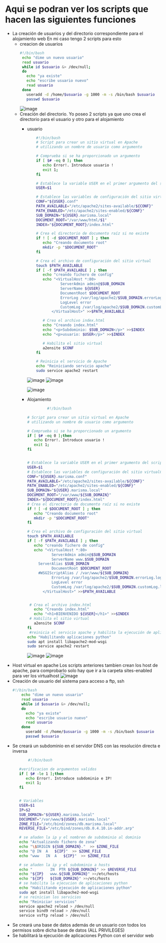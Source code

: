 # Aqui se podran ver los scripts que hacen las siguientes funciones
- La creación de usuarios y del directorio correspondiente para el alojamiento web
En mi caso tengo 2 scripts para esto
  - creacion de usuarios
     ```bash
     #!/bin/bash
      echo "dime un nuevo usuario"
      read usuario
      while id $usuario &> /dev/null;
      do
        echo "ya existe"
        echo "escribe usuario nuevo"
        read usuario
      done
        useradd -d /home/$usuario -g 1000 -m -s /bin/bash $usuario
        passwd $usuario
    ```
    ![image](https://user-images.githubusercontent.com/91255763/220192553-d5e07669-dedb-43d6-b43e-efff32cb8aae.png)
   - Creación del directorio.
      Yo poseo 2 scripts ya que uno crea el directorio para el usuario y otro para el alojamiento
      - usuario 
        ```bash
            #!/bin/bash
            # Script para crear un sitio virtual en Apache
            # utilizando un nombre de usuario como argumento

            # Comprueba si se ha proporcionado un argumento
            if [ $# -eq 0 ]; then
               echo Error!. Introduce usuario !
               exit 1;
            fi

            # Establece la variable USER en el primer argumento del script
            USER=$1

            # Establece las variables de configuración del sitio virtual
            CONF="${USER}.conf"
            PATH_AVAILABLE="/etc/apache2/sites-available/${CONF}"
            PATH_ENABLED="/etc/apache2/sites-enabled/${CONF}"
            SUB_DOMAIN="${USER}.marisma.local"
            DOCUMENT_ROOT="/var/www/html/$1"
            INDEX="${DOCUMENT_ROOT}/index.html"

            # Crea el directorio de documento raíz si no existe
            if ! [ -d $DOCUMENT_ROOT ] ; then
               echo "Creando documento root"
               mkdir -p "$DOCUMENT_ROOT"
            fi

            # Crea el archivo de configuración del sitio virtual
            touch $PATH_AVAILABLE
            if [ -f $PATH_AVAILABLE ] ; then
               echo "creando fichero de config"
               echo "<VirtualHost *:80>
                       ServerAdmin admin@$SUB_DOMAIN
                       ServerName ${USER}
                       DocumentRoot $DOCUMENT_ROOT
                       ErrorLog /var/log/apache2/$SUB_DOMAIN.errorLog.log
                       LogLevel error
                       CustomLog /var/log/apache2/$SUB_DOMAIN.customLog.log combined
                   </VirtualHost>" >>$PATH_AVAILABLE

               # Crea el archivo index.html
               echo "Creando index.html"
               echo "<p>Subdominio: $SUB_DOMAIN</p>" >>$INDEX
               echo "<p>usuario: $USER</p>" >>$INDEX

               # Habilita el sitio virtual
               a2ensite $CONF
            fi

            # Reinicia el servicio de Apache
            echo "Reiniciando servicio apache"
            sudo service apache2 restart
        ```
        ![image](https://user-images.githubusercontent.com/91255763/220300234-3f9b10ad-80b3-4bcd-9d05-e06863fdc2b3.png)
        ![image](https://user-images.githubusercontent.com/91255763/220303872-c5cda4a7-59e5-48b1-bc53-a7d760508cb0.png)

        ![image](https://user-images.githubusercontent.com/91255763/220300362-5f2c271f-5059-4d05-81ac-28273c7937cd.png)


      - Alojamiento
        ```bash
                 #!/bin/bash

        # Script para crear un sitio virtual en Apache
        # utilizando un nombre de usuario como argumento

        # Comprueba si se ha proporcionado un argumento
        if [ $# -eq 0 ];then
           echo Error!. Introduce usuario !
           exit 1;
        fi


        # Establece la variable USER en el primer argumento del script
        USER=$1
        # Establece las variables de configuración del sitio virtualCONF="${USER}.marisma.conf"
        CONF="${USER}.marisma.conf"
        PATH_AVAILABLE="/etc/apache2/sites-available/${CONF}"
        PATH_ENABLED="/etc/apache2/sites-enabled/${CONF}"
        SUB_DOMAIN="${USER}.marisma.local"
        DOCUMENT_ROOT="/var/www/${SUB_DOMAIN}"
        INDEX="${DOCUMENT_ROOT}/index.html"
        # Crea el directorio de documento raíz si no existe
        if ! [ -d $DOCUMENT_ROOT ] ; then
           echo "Creando documento root"
           mkdir -p "$DOCUMENT_ROOT"
        fi

        # Crea el archivo de configuración del sitio virtual
        touch $PATH_AVAILABLE
        if [ -f $PATH_AVAILABLE ] ; then
           echo "creando fichero de config"
           echo "<VirtualHost *:80>
                   ServerAdmin admin@$SUB_DOMAIN
                   ServerName www.$SUB_DOMAIN
             ServerAlias $SUB_DOMAIN
                   DocumentRoot $DOCUMENT_ROOT
             #WSGIScriptAlias / /var/www/${SUB_DOMAIN} 
                   ErrorLog /var/log/apache2/$SUB_DOMAIN.errorLog.log
                   LogLevel error
                   CustomLog /var/log/apache2/$SUB_DOMAIN.customLog.log combined
               </VirtualHost>" >>$PATH_AVAILABLE


         # Crea el archivo index.html
           echo "Creando index.html"
           echo "<h1>BIENVENIDO ${USER}</h1>" >>$INDEX
         # Habilita el sitio virtual
           a2ensite $CONF
        fi
         #reinicia el servicio apache y habilita la ejecución de aplicaciones python
        echo "Habilitando aplicaciones python"
        sudo apt install libapache2-mod-wsgi
        sudo service apache2 restart
        ```
          ![image](https://user-images.githubusercontent.com/91255763/220302183-141a9ffe-0254-478b-91e1-7d9d62ec3d61.png)
         ![image](https://user-images.githubusercontent.com/91255763/220303574-91bf551a-9d24-454a-bc8c-7dc9e065a8a0.png)
- Host virtual en apache
  Los scripts anteriores tambien crean los host de apache, para comprobarlo solo hay que ir a la carpeta sites-enabled para ver los virtualhost
  ![image](https://user-images.githubusercontent.com/91255763/220304597-b355d984-ec71-4b5d-96d7-f281d3bf8881.png)
- Creación de usuario del sistema para acceso a ftp, ssh
  ```bash
  #!/bin/bash
      echo "dime un nuevo usuario"
      read usuario
      while id $usuario &> /dev/null;
      do
        echo "ya existe"
        echo "escribe usuario nuevo"
        read usuario
      done
        useradd -d /home/$usuario -g 1000 -m -s /bin/bash $usuario
        passwd $usuario
  ```
- Se creará un subdominio en el servidor DNS con las resolución directa e inversa
   ```bash
          #!/bin/bash

      #verificacion de argumentos validos
      if [ $# -le 1 ];then
         echo Error!. Introduce subdominio e IP!
         exit 1;
      fi


      # Variables
      USER=$1
      IP=$2
      SUB_DOMAIN="${USER}.marisma.local"
      DOCUMENT="/var/www/${USER}.marisma.local"
      ZONE_FILE="/etc/bind/zones/db.marisma.local"
      REVERSE_FILE="/etc/bind/zones/db.0.4.10.in-addr.arp"

      # se añaden la ip y el nombren de subdominio al dominio 
      echo "Actualizando fichero de zona"
      echo "\$ORIGIN ${SUB_DOMAIN}."  >> $ZONE_FILE
      echo "@ IN  A   ${IP}"  >> $ZONE_FILE
      echo "www   IN  A   ${IP}"  >> $ZONE_FILE

      # se añaden la ip y el subdominio a hosts
      echo "		IN	PTR	${SUB_DOMAIN}" >> $REVERSE_FILE
      echo "${IP}	www.${SUB_DOMAIN}" >>/etc/hosts
      echo "${IP}	${SUB_DOMAIN}" >>/etc/hosts
      # se habilita la ejecucion de aplicaciones python
      echo "Habilitando ejecución de aplicaciones python"
      sudo apt install libapache2-mod-wsgi
      # se reinician los servicios
      echo "Reiniciar servicios"
      service apache2 reload > /dev/null
      service bind9 reload > /dev/null
      service vsftp reload > /dev/null

   ```
- Se creará una base de datos además de un usuario con todos los permisos sobre dicha base de datos (ALL PRIVILEGES)
- Se habilitará la ejecución de aplicaciones Python con el servidor web
